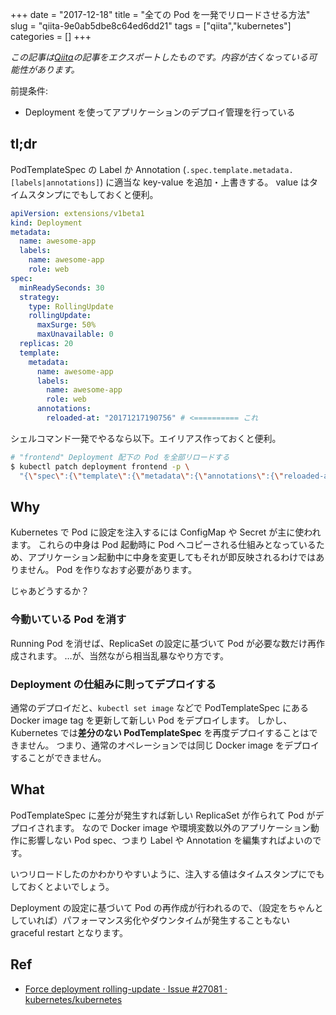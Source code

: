 +++ 
date = "2017-12-18"
title = "全ての Pod を一発でリロードさせる方法"
slug = "qiita-9e0ab5dbe8c64ed6dd21" 
tags = ["qiita","kubernetes"]
categories = []
+++

*この記事は[Qiita](https://qiita.com/dtan4/items/9e0ab5dbe8c64ed6dd21)の記事をエクスポートしたものです。内容が古くなっている可能性があります。*

前提条件:

- Deployment を使ってアプリケーションのデプロイ管理を行っている

## tl;dr

PodTemplateSpec の Label か Annotation (`.spec.template.metadata.[labels|annotations]`) に適当な key-value を追加・上書きする。
value はタイムスタンプにでもしておくと便利。

```yaml
apiVersion: extensions/v1beta1
kind: Deployment
metadata:
  name: awesome-app
  labels:
    name: awesome-app
    role: web
spec:
  minReadySeconds: 30
  strategy:
    type: RollingUpdate
    rollingUpdate:
      maxSurge: 50%
      maxUnavailable: 0
  replicas: 20
  template:
    metadata:
      name: awesome-app
      labels:
        name: awesome-app
        role: web
      annotations:
        reloaded-at: "20171217190756" # <========== これ
```

シェルコマンド一発でやるなら以下。エイリアス作っておくと便利。

```bash
# "frontend" Deployment 配下の Pod を全部リロードする
$ kubectl patch deployment frontend -p \
  "{\"spec\":{\"template\":{\"metadata\":{\"annotations\":{\"reloaded-at\":\"`date +'%Y%m%d%H%M%S'`\"}}}}}"
```

## Why

Kubernetes で Pod に設定を注入するには ConfigMap や Secret が主に使われます。
これらの中身は Pod 起動時に Pod へコピーされる仕組みとなっているため、アプリケーション起動中に中身を変更してもそれが即反映されるわけではありません。
Pod を作りなおす必要があります。

じゃあどうするか？

### 今動いている Pod を消す

Running Pod を消せば、ReplicaSet の設定に基づいて Pod が必要な数だけ再作成されます。
…が、当然ながら相当乱暴なやり方です。

### Deployment の仕組みに則ってデプロイする

通常のデプロイだと、`kubectl set image` などで PodTemplateSpec にある Docker image tag を更新して新しい Pod をデプロイします。
しかし、Kubernetes では**差分のない PodTemplateSpec** を再度デプロイすることはできません。
つまり、通常のオペレーションでは同じ Docker image をデプロイすることができません。

## What

PodTemplateSpec に差分が発生すれば新しい ReplicaSet が作られて Pod がデプロイされます。
なので Docker image や環境変数以外のアプリケーション動作に影響しない Pod spec、つまり Label や Annotation を編集すればよいのです。

いつリロードしたのかわかりやすいように、注入する値はタイムスタンプにでもしておくとよいでしょう。

Deployment の設定に基づいて Pod の再作成が行われるので、（設定をちゃんとしていれば）パフォーマンス劣化やダウンタイムが発生することもない graceful restart となります。

## Ref

- [Force deployment rolling-update · Issue #27081 · kubernetes/kubernetes](https://github.com/kubernetes/kubernetes/issues/27081#issuecomment-229252547)
